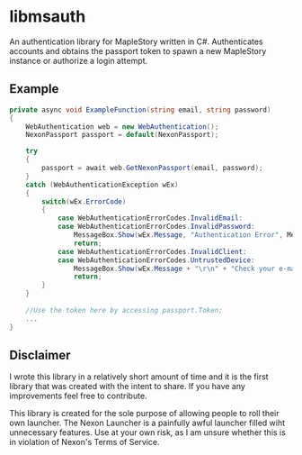 # libmsauth
An authentication library for MapleStory written in C#. Authenticates accounts and obtains the passport token to spawn a new MapleStory instance or authorize a login attempt.

## Example
```csharp
private async void ExampleFunction(string email, string password)
{
    WebAuthentication web = new WebAuthentication();
    NexonPassport passport = default(NexonPassport);

    try
    {
        passport = await web.GetNexonPassport(email, password);
    }
    catch (WebAuthenticationException wEx)
    {
        switch(wEx.ErrorCode)
        {
            case WebAuthenticationErrorCodes.InvalidEmail:
            case WebAuthenticationErrorCodes.InvalidPassword:
                MessageBox.Show(wEx.Message, "Authentication Error", MessageBoxButton.OK, MessageBoxImage.Error);
                return;
            case WebAuthenticationErrorCodes.InvalidClient:
            case WebAuthenticationErrorCodes.UntrustedDevice:
                MessageBox.Show(wEx.Message + "\r\n" + "Check your e-mail and manually verify your identity.", "API Configuration Error", MessageBoxButton.OK, MessageBoxImage.Stop);
                return;
        }
    }
    
    //Use the token here by accessing passport.Token;
    ...
}
```

## Disclaimer
I wrote this library in a relatively short amount of time and it is the first library that was created with the intent to share. If you have any improvements feel free to contribute.

This library is created for the sole purpose of allowing people to roll their own launcher. The Nexon Launcher is a painfully awful launcher filled wiht unnecessary features. Use at your own risk, as I am unsure whether this is in violation of Nexon's Terms of Service.
